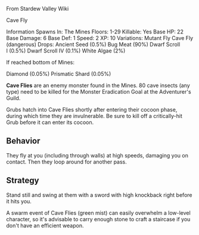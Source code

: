 From Stardew Valley Wiki

Cave Fly

Information Spawns In: The Mines Floors: 1-29 Killable: Yes Base HP: 22 Base Damage: 6 Base Def: 1 Speed: 2 XP: 10 Variations: Mutant Fly Cave Fly (dangerous) Drops: Ancient Seed (0.5%) Bug Meat (90%) Dwarf Scroll I (0.5%) Dwarf Scroll IV (0.1%) White Algae (2%)

If reached bottom of Mines:

Diamond (0.05%) Prismatic Shard (0.05%)

**Cave Flies** are an enemy monster found in the Mines. 80 cave insects (any type) need to be killed for the Monster Eradication Goal at the Adventurer's Guild.

Grubs hatch into Cave Flies shortly after entering their cocoon phase, during which time they are invulnerable. Be sure to kill off a critically-hit Grub before it can enter its cocoon.

## Behavior

They fly at you (including through walls) at high speeds, damaging you on contact. Then they loop around for another pass.

## Strategy

Stand still and swing at them with a sword with high knockback right before it hits you.

A swarm event of Cave Flies (green mist) can easily overwhelm a low-level character, so it's advisable to carry enough stone to craft a staircase if you don't have an efficient weapon.